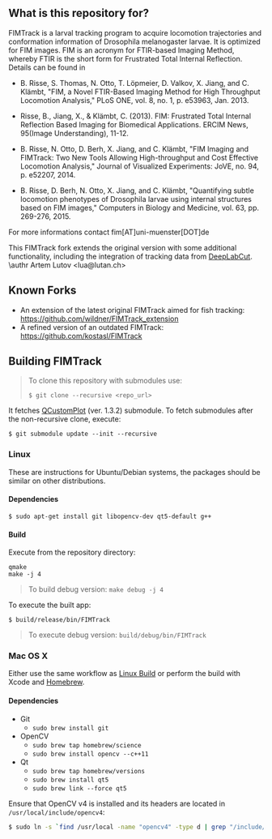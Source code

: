 ## What is this repository for?

FIMTrack is a larval tracking program to acquire locomotion trajectories
and conformation information of Drosophila melanogaster larvae. It is
optimized for FIM images. FIM is an acronym for FTIR-based Imaging Method,
whereby FTIR is the short form for Frustrated Total Internal Reflection.
Details can be found in

- B. Risse, S. Thomas, N. Otto, T. Löpmeier, D. Valkov, X. Jiang, and
  C. Klämbt, "FIM, a Novel FTIR-Based Imaging Method for High
  Throughput Locomotion Analysis," PLoS ONE, vol. 8, no. 1, p. e53963,
  Jan. 2013.

- Risse, B., Jiang, X., & Klämbt, C. (2013). FIM: Frustrated Total
  Internal Reflection Based Imaging for Biomedical Applications.
  ERCIM News, 95(Image Understanding), 11-12.

- B. Risse, N. Otto, D. Berh, X. Jiang, and C. Klämbt, "FIM Imaging
  and FIMTrack: Two New Tools Allowing High-throughput and Cost
  Effective Locomotion Analysis," Journal of Visualized Experiments:
  JoVE, no. 94, p. e52207, 2014.

- B. Risse, D. Berh, N. Otto, X. Jiang, and C. Klämbt, "Quantifying subtle
  locomotion phenotypes of Drosophila larvae using internal structures
  based on FIM images," Computers in Biology and Medicine, vol. 63,
  pp. 269-276, 2015.

For more informations contact fim[AT]uni-muenster[DOT]de

This FIMTrack fork extends the original version with some additional functionality, including the integration of tracking data from [DeepLabCut](https://github.com/DeepLabCut/DeepLabCut).
\authr Artem Lutov &lt;&#108;ua&#64;&#108;utan&#46;ch&gt;

## Known Forks

* An extension of the latest original FIMTrack aimed for fish tracking: https://github.com/wildner/FIMTrack_extension
* A refined version of an outdated FIMTrack: https://github.com/kostasl/FIMTrack

## Building FIMTrack

> To clone this repository with submodules use:
> ```
> $ git clone --recursive <repo_url>
> ```

It fetches [QCustomPlot](http://www.qcustomplot.com/) (ver. 1.3.2) submodule. To fetch submodules after the non-recursive clone, execute:
```
$ git submodule update --init --recursive
```

### Linux
These are instructions for Ubuntu/Debian systems, the packages should be similar on other distributions.

#### Dependencies
```
$ sudo apt-get install git libopencv-dev qt5-default g++
```

#### Build

Execute from the repository directory:
```
qmake
make -j 4
```
> To build debug version: `make debug -j 4`

To execute the built app:
```
$ build/release/bin/FIMTrack
```
> To execute debug version: `build/debug/bin/FIMTrack`


### Mac OS X
Either use the same workflow as [Linux Build](####Build) or perform the build with Xcode and [Homebrew](http://brew.sh/).

#### Dependencies
* Git
    * `sudo brew install git`
* OpenCV
    * `sudo brew tap homebrew/science`
    * `sudo brew install opencv --c++11`
* Qt
    * `sudo brew tap homebrew/versions`
    * `sudo brew install qt5`
    * `sudo brew link --force qt5`
    
Ensure that OpenCV v4 is installed and its headers are located in `/usr/local/include/opencv4`:
```sh
$ sudo ln -s `find /usr/local -name "opencv4" -type d | grep "/include/"` /usr/local/include/opencv4
```

